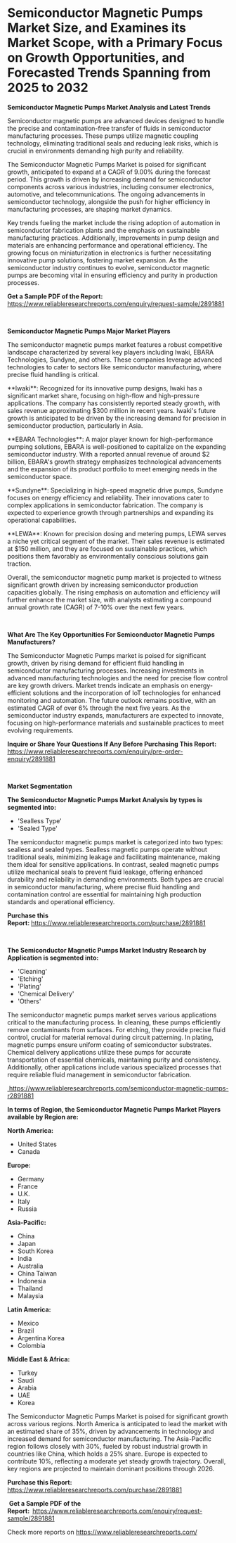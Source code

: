 <p><h1>Semiconductor Magnetic Pumps Market Size, and Examines its Market Scope, with a Primary Focus on Growth Opportunities, and Forecasted Trends Spanning from 2025 to 2032</h1></p><p><strong>Semiconductor Magnetic Pumps Market Analysis and Latest Trends</strong></p>
<p><p>Semiconductor magnetic pumps are advanced devices designed to handle the precise and contamination-free transfer of fluids in semiconductor manufacturing processes. These pumps utilize magnetic coupling technology, eliminating traditional seals and reducing leak risks, which is crucial in environments demanding high purity and reliability.</p><p>The Semiconductor Magnetic Pumps Market is poised for significant growth, anticipated to expand at a CAGR of 9.00% during the forecast period. This growth is driven by increasing demand for semiconductor components across various industries, including consumer electronics, automotive, and telecommunications. The ongoing advancements in semiconductor technology, alongside the push for higher efficiency in manufacturing processes, are shaping market dynamics.</p><p>Key trends fueling the market include the rising adoption of automation in semiconductor fabrication plants and the emphasis on sustainable manufacturing practices. Additionally, improvements in pump design and materials are enhancing performance and operational efficiency. The growing focus on miniaturization in electronics is further necessitating innovative pump solutions, fostering market expansion. As the semiconductor industry continues to evolve, semiconductor magnetic pumps are becoming vital in ensuring efficiency and purity in production processes.</p></p>
<p><strong>Get a Sample PDF of the Report:&nbsp;</strong> <a href="https://www.reliableresearchreports.com/enquiry/request-sample/2891881?utm_campaign=2737&utm_medium=2&utm_source=Github&utm_content=ia&utm_term=14032025&utm_id=semiconductor-magnetic-pumps">https://www.reliableresearchreports.com/enquiry/request-sample/2891881</a></p>
<p>&nbsp;</p>
<p><strong>Semiconductor Magnetic Pumps Major Market Players</strong></p>
<p><p>The semiconductor magnetic pumps market features a robust competitive landscape characterized by several key players including Iwaki, EBARA Technologies, Sundyne, and others. These companies leverage advanced technologies to cater to sectors like semiconductor manufacturing, where precise fluid handling is critical.</p><p>**Iwaki**: Recognized for its innovative pump designs, Iwaki has a significant market share, focusing on high-flow and high-pressure applications. The company has consistently reported steady growth, with sales revenue approximating $300 million in recent years. Iwaki's future growth is anticipated to be driven by the increasing demand for precision in semiconductor production, particularly in Asia.</p><p>**EBARA Technologies**: A major player known for high-performance pumping solutions, EBARA is well-positioned to capitalize on the expanding semiconductor industry. With a reported annual revenue of around $2 billion, EBARA's growth strategy emphasizes technological advancements and the expansion of its product portfolio to meet emerging needs in the semiconductor space.</p><p>**Sundyne**: Specializing in high-speed magnetic drive pumps, Sundyne focuses on energy efficiency and reliability. Their innovations cater to complex applications in semiconductor fabrication. The company is expected to experience growth through partnerships and expanding its operational capabilities.</p><p>**LEWA**: Known for precision dosing and metering pumps, LEWA serves a niche yet critical segment of the market. Their sales revenue is estimated at $150 million, and they are focused on sustainable practices, which positions them favorably as environmentally conscious solutions gain traction.</p><p>Overall, the semiconductor magnetic pump market is projected to witness significant growth driven by increasing semiconductor production capacities globally. The rising emphasis on automation and efficiency will further enhance the market size, with analysts estimating a compound annual growth rate (CAGR) of 7-10% over the next few years.</p></p>
<p>&nbsp;</p>
<p><strong>What Are The Key Opportunities For Semiconductor Magnetic Pumps Manufacturers?</strong></p>
<p><p>The Semiconductor Magnetic Pumps market is poised for significant growth, driven by rising demand for efficient fluid handling in semiconductor manufacturing processes. Increasing investments in advanced manufacturing technologies and the need for precise flow control are key growth drivers. Market trends indicate an emphasis on energy-efficient solutions and the incorporation of IoT technologies for enhanced monitoring and automation. The future outlook remains positive, with an estimated CAGR of over 6% through the next five years. As the semiconductor industry expands, manufacturers are expected to innovate, focusing on high-performance materials and sustainable practices to meet evolving requirements.</p></p>
<p><strong>Inquire or Share Your Questions If Any Before Purchasing This Report:</strong> <a href="https://www.reliableresearchreports.com/enquiry/pre-order-enquiry/2891881?utm_campaign=2737&utm_medium=2&utm_source=Github&utm_content=ia&utm_term=14032025&utm_id=semiconductor-magnetic-pumps">https://www.reliableresearchreports.com/enquiry/pre-order-enquiry/2891881</a></p>
<p>&nbsp;</p>
<p><strong>Market Segmentation</strong></p>
<p><strong>The Semiconductor Magnetic Pumps Market Analysis by types is segmented into:</strong></p>
<p><ul><li>'Sealless Type'</li><li>'Sealed Type'</li></ul></p>
<p><p>The semiconductor magnetic pumps market is categorized into two types: sealless and sealed types. Sealless magnetic pumps operate without traditional seals, minimizing leakage and facilitating maintenance, making them ideal for sensitive applications. In contrast, sealed magnetic pumps utilize mechanical seals to prevent fluid leakage, offering enhanced durability and reliability in demanding environments. Both types are crucial in semiconductor manufacturing, where precise fluid handling and contamination control are essential for maintaining high production standards and operational efficiency.</p></p>
<p><strong>Purchase this Report:&nbsp;</strong><a href="https://www.reliableresearchreports.com/purchase/2891881?utm_campaign=2737&utm_medium=2&utm_source=Github&utm_content=ia&utm_term=14032025&utm_id=semiconductor-magnetic-pumps">https://www.reliableresearchreports.com/purchase/2891881</a></p>
<p>&nbsp;</p>
<p><strong>The Semiconductor Magnetic Pumps Market Industry Research by Application is segmented into:</strong></p>
<p><ul><li>'Cleaning'</li><li>'Etching'</li><li>'Plating'</li><li>'Chemical Delivery'</li><li>'Others'</li></ul></p>
<p><p>The semiconductor magnetic pumps market serves various applications critical to the manufacturing process. In cleaning, these pumps efficiently remove contaminants from surfaces. For etching, they provide precise fluid control, crucial for material removal during circuit patterning. In plating, magnetic pumps ensure uniform coating of semiconductor substrates. Chemical delivery applications utilize these pumps for accurate transportation of essential chemicals, maintaining purity and consistency. Additionally, other applications include various specialized processes that require reliable fluid management in semiconductor fabrication.</p></p>
<p><a href="https://www.reliableresearchreports.com/semiconductor-magnetic-pumps-r2891881?utm_campaign=2737&utm_medium=2&utm_source=Github&utm_content=ia&utm_term=14032025&utm_id=semiconductor-magnetic-pumps">&nbsp;https://www.reliableresearchreports.com/semiconductor-magnetic-pumps-r2891881</a></p>
<p><strong>In terms of Region, the Semiconductor Magnetic Pumps Market Players available by Region are:</strong></p>
<p>
    <p> <strong> North America: </strong>
        <ul>
            <li>United States</li>
            <li>Canada</li>
        </ul>
        </p> 
    <p> <strong> Europe: </strong>
        <ul>
            <li>Germany</li>
            <li>France</li>
            <li>U.K.</li>
            <li>Italy</li>
            <li>Russia</li>
        </ul>
        </p> 
    <p> <strong> Asia-Pacific: </strong>
        <ul>
            <li>China</li>
            <li>Japan</li>
            <li>South Korea</li>
            <li>India</li>
            <li>Australia</li>
            <li>China Taiwan</li>
            <li>Indonesia</li>
            <li>Thailand</li>
            <li>Malaysia</li>
        </ul>
        </p> 
    <p> <strong> Latin America: </strong>
        <ul>
            <li>Mexico</li>
            <li>Brazil</li>
            <li>Argentina Korea</li>
            <li>Colombia</li>
        </ul>
        </p> 
    <p> <strong> Middle East & Africa: </strong>
        <ul>
            <li>Turkey</li>
            <li>Saudi</li>
            <li>Arabia</li>
            <li>UAE</li>
            <li>Korea</li>
        </ul>
    </p>
    </p>
<p><p>The Semiconductor Magnetic Pumps Market is poised for significant growth across various regions. North America is anticipated to lead the market with an estimated share of 35%, driven by advancements in technology and increased demand for semiconductor manufacturing. The Asia-Pacific region follows closely with 30%, fueled by robust industrial growth in countries like China, which holds a 25% share. Europe is expected to contribute 10%, reflecting a moderate yet steady growth trajectory. Overall, key regions are projected to maintain dominant positions through 2026.</p></p>
<p><strong>Purchase this Report: </strong><a href="https://www.reliableresearchreports.com/purchase/2891881?utm_campaign=2737&utm_medium=2&utm_source=Github&utm_content=ia&utm_term=14032025&utm_id=semiconductor-magnetic-pumps">https://www.reliableresearchreports.com/purchase/2891881</a></p>
<p>&nbsp;<strong>Get a Sample PDF of the Report:&nbsp;&nbsp;</strong><a href="https://www.reliableresearchreports.com/enquiry/request-sample/2891881?utm_campaign=2737&utm_medium=2&utm_source=Github&utm_content=ia&utm_term=14032025&utm_id=semiconductor-magnetic-pumps">https://www.reliableresearchreports.com/enquiry/request-sample/2891881</a></p>
<p><strong></strong></p>
<p>Check more reports on <a href="https://www.reliableresearchreports.com/?utm_campaign=2737&utm_medium=2&utm_source=Github&utm_content=ia&utm_term=14032025&utm_id=semiconductor-magnetic-pumps">https://www.reliableresearchreports.com/</a></p>